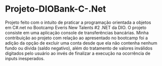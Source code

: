 # Projeto-DIOBank-C-.Net
Projeto feito com o intuito de praticar a programação orientada a objetos em C#.net no Bootcamp Everis New Talents #2 .NET da DIO. O projeto consiste em uma aplicação console de transferências bancárias. Minha contribuição ao projeto com relação ao apresentado no bootcamp foi a adição da opção de excluir uma conta desde que ela não contenha nenhum fundo ou dívida (saldo negativo), além do tratamento de valores inválidos digitados pelo usuário ao invés de finalizar a execução na ocorrência de inputs inesperados.
